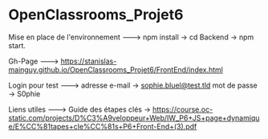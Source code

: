# OpenClassrooms_Projet6
Mise en place de l'environnement --->
npm install -> cd Backend -> npm start.

Gh-Page --->
https://stanislas-mainguy.github.io/OpenClassrooms_Projet6/FrontEnd/index.html

Login pour test --->
adresse e-mail -> sophie.bluel@test.tld
mot de passe -> S0phie

Liens utiles --->
Guide des étapes clés -> 
https://course.oc-static.com/projects/D%C3%A9veloppeur+Web/IW_P6+JS+page+dynamique/E%CC%81tapes+cle%CC%81s+P6+Front-End+(3).pdf
